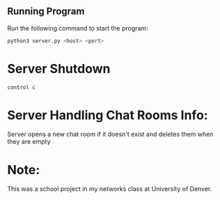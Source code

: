 ## Running Program
Run the following command to start the program:

```bash
python3 server.py <host> <port>
```

# Server Shutdown
```bash
control c
```
# Server Handling Chat Rooms Info:
Server opens a new chat room if it doesn't exist and deletes them when they are empty

# Note:
This was a school project in my networks class at University of Denver.
